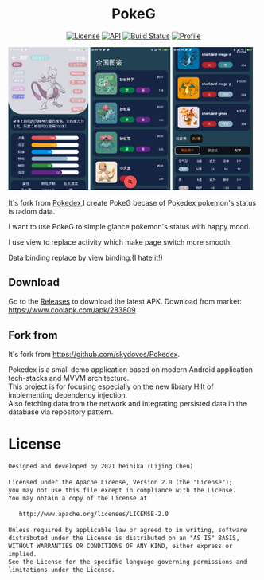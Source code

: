 <h1 align="center">PokeG</h1>
<p align="center">
  <a href="https://opensource.org/licenses/Apache-2.0"><img alt="License" src="https://img.shields.io/badge/License-Apache%202.0-blue.svg"/></a>
  <a href="https://android-arsenal.com/api?level=23"><img alt="API" src="https://img.shields.io/badge/API-23%2B-brightgreen.svg?style=flat"/></a>
  <a href="https://github.com/heinika/PokeG/actions"><img alt="Build Status" src="https://github.com/heinika/PokeG/workflows/Android%20CI/badge.svg"/></a> 
  <a href="https://github.com/heinika"><img alt="Profile" src="https://heinika.github.io/badges/heinika.svg"/></a> 
</p>
<img src="/previews/preview1.png" width="32%"/>
<img src="/previews/preview2.png" width="32%"/>
<img src="/previews/preview3.png" width="32%"/>

It's fork from [Pokedex](https://github.com/skydoves/Pokedex),I create PokeG becase of Pokedex pokemon's status is radom data.

I want to use PokeG to simple glance pokemon's status with happy mood.

I use view to replace activity which make page switch more smooth.

Data binding replace by view binding.(I hate it!)

## Download
Go to the [Releases](https://github.com/heinika/PokeG/releases) to download the latest APK.
Download from market: https://www.coolapk.com/apk/283809

## Fork from
It's fork from https://github.com/skydoves/Pokedex.

Pokedex is a small demo application based on modern Android application tech-stacks and MVVM architecture.<br>This project is for focusing especially on the new library Hilt of implementing dependency injection.<br>
Also fetching data from the network and integrating persisted data in the database via repository pattern.

# License
```
Designed and developed by 2021 heinika (Lijing Chen)

Licensed under the Apache License, Version 2.0 (the "License");
you may not use this file except in compliance with the License.
You may obtain a copy of the License at

   http://www.apache.org/licenses/LICENSE-2.0

Unless required by applicable law or agreed to in writing, software
distributed under the License is distributed on an "AS IS" BASIS,
WITHOUT WARRANTIES OR CONDITIONS OF ANY KIND, either express or implied.
See the License for the specific language governing permissions and
limitations under the License.
```